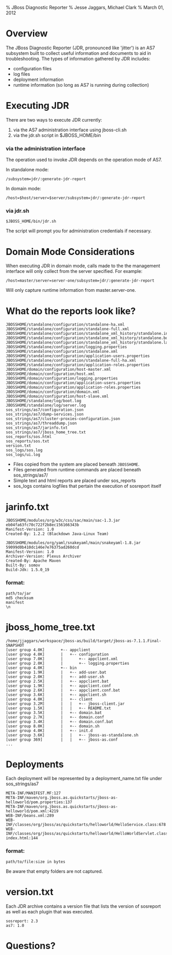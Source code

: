 % JBoss Diagnostic Reporter
% Jesse Jaggars, Michael Clark
% March 01, 2012

# Overview 

The JBoss Diagnostic Reporter (JDR, pronounced like 'jitter') is an AS7
subsystem built to collect useful information and documents to aid in
troubleshooting. The types of information gathered by JDR includes:

* configuration files
* log files
* deployment information
* runtime information (so long as AS7 is running during collection)

# Executing JDR

There are two ways to execute JDR currently:

1. via the AS7 administration interface using jboss-cli.sh
2. via the jdr.sh script in $JBOSS_HOME/bin

### via the administration interface

The operation used to invoke JDR depends on the operation mode of AS7.

In standalone mode:

    /subsystem=jdr/:generate-jdr-report

In domain mode:

    /host=$host/server=$server/subsystem=jdr/:generate-jdr-report

### via jdr.sh

    $JBOSS_HOME/bin/jdr.sh

The script will prompt you for administration credentials if necessary.

# Domain Mode Considerations

When executing JDR in domain mode, calls made to the the management interface
will only collect from the server specified. For example:

    /host=master/server=server-one/subsystem=jdr/:generate-jdr-report

Will only capture runtime information from master.server-one. 

# What do the reports look like?

    JBOSSHOME/standalone/configuration/standalone-ha.xml
    JBOSSHOME/standalone/configuration/standalone-full.xml
    JBOSSHOME/standalone/configuration/standalone_xml_history/standalone.initial.xml
    JBOSSHOME/standalone/configuration/standalone_xml_history/standalone.boot.xml
    JBOSSHOME/standalone/configuration/standalone_xml_history/standalone.last.xml
    JBOSSHOME/standalone/configuration/logging.properties
    JBOSSHOME/standalone/configuration/standalone.xml
    JBOSSHOME/standalone/configuration/application-users.properties
    JBOSSHOME/standalone/configuration/standalone-full-ha.xml
    JBOSSHOME/standalone/configuration/application-roles.properties
    JBOSSHOME/domain/configuration/host-master.xml
    JBOSSHOME/domain/configuration/host.xml
    JBOSSHOME/domain/configuration/logging.properties
    JBOSSHOME/domain/configuration/application-users.properties
    JBOSSHOME/domain/configuration/application-roles.properties
    JBOSSHOME/domain/configuration/domain.xml
    JBOSSHOME/domain/configuration/host-slave.xml
    JBOSSHOME/standalone/log/boot.log
    JBOSSHOME/standalone/log/server.log
    sos_strings/as7/configuration.json
    sos_strings/as7/dump-services.json
    sos_strings/as7/cluster-proxies-configuration.json
    sos_strings/as7/threaddump.json
    sos_strings/as7/jarinfo.txt
    sos_strings/as7/jboss_home_tree.txt
    sos_reports/sos.html
    sos_reports/sos.txt
    version.txt
    sos_logs/sos.log
    sos_logs/ui.log

* Files copied from the system are placed beneath `JBOSSHOME`.
* Files generated from runtime commands are placed beneath sos_strings/as7/
* Simple text and html reports are placed under sos_reports
* sos_logs contains logfiles that pertain the execution of sosreport itself

# jarinfo.txt

    JBOSSHOME/modules/org/w3c/css/sac/main/sac-1.3.jar
    eb04fa63fc70c722f2b8ec156166343b
    Manifest-Version: 1.0
    Created-By: 1.2.2 (Blackdown Java-Linux Team)

    JBOSSHOME/modules/org/yaml/snakeyaml/main/snakeyaml-1.8.jar
    59099d0b410dc146e7e76375ad260dcd
    Manifest-Version: 1.0
    Archiver-Version: Plexus Archiver
    Created-By: Apache Maven
    Built-By: somov
    Build-Jdk: 1.5.0_19

### format:

    path/to/jar
    md5 checksum
    manifest
    \n

# jboss_home_tree.txt

    /home/jjaggars/workspace/jboss-as/build/target/jboss-as-7.1.1.Final-SNAPSHOT
    [user group 4.0K]       +-- appclient
    [user group 4.0K]       |   +-- configuration
    [user group 7.0K]       |       +-- appclient.xml
    [user group 2.0K]       |       +-- logging.properties
    [user group 4.0K]       +-- bin
    [user group 1.9K]       |   +-- add-user.bat
    [user group 2.0K]       |   +-- add-user.sh
    [user group 2.5K]       |   +-- appclient.bat
    [user group 1.9K]       |   +-- appclient.conf
    [user group 2.6K]       |   +-- appclient.conf.bat
    [user group 3.6K]       |   +-- appclient.sh
    [user group 4.0K]       |   +-- client
    [user group 3.2M]       |   |   +-- jboss-client.jar
    [user group 1.5K]       |   |   +-- README.txt
    [user group 3.5K]       |   +-- domain.bat
    [user group 2.7K]       |   +-- domain.conf
    [user group 3.4K]       |   +-- domain.conf.bat
    [user group 8.0K]       |   +-- domain.sh
    [user group 4.0K]       |   +-- init.d
    [user group 3.6K]       |   |   +-- jboss-as-standalone.sh
    [user group 369]        |   |   +-- jboss-as.conf
    ...

# Deployments

Each deployment will be represented by a deployment_name.txt file under
sos_strings/as7

    META-INF/MANIFEST.MF:127
    META-INF/maven/org.jboss.as.quickstarts/jboss-as-helloworld/pom.properties:137
    META-INF/maven/org.jboss.as.quickstarts/jboss-as-helloworld/pom.xml:4219
    WEB-INF/beans.xml:289
    WEB-INF/classes/org/jboss/as/quickstarts/helloworld/HelloService.class:678
    WEB-INF/classes/org/jboss/as/quickstarts/helloworld/HelloWorldServlet.class:1749
    index.html:144

### format:

    path/to/file:size in bytes

Be aware that empty folders are not captured.

# version.txt

Each JDR archive contains a version file that lists the version of sosreport as
well as each plugin that was executed.

    sosreport: 2.3
    as7: 1.0

# Questions?
